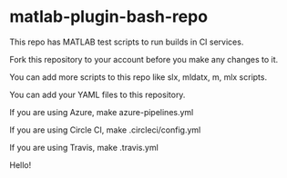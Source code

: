 # matlab-plugin-bash-repo

This repo has MATLAB test scripts to run builds in CI services.

Fork this repository to your account before you make any changes to it.

You can add more scripts to this repo like slx, mldatx, m, mlx scripts.

You can add your YAML files to this repository.

If you are using Azure, make azure-pipelines.yml

If you are using Circle CI, make .circleci/config.yml

If you are using Travis, make .travis.yml

Hello!
